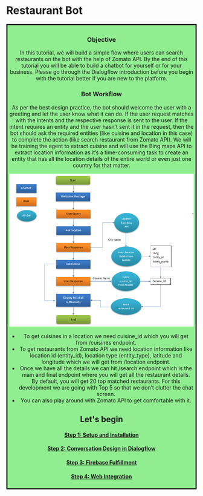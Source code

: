 # Restaurant Bot

<div style="border-style: solid; border-color: black; text-align: center; background-color: lightgreen; padding: 5px;">

### Objective

In this tutorial, we will build a simple flow where users can search restaurants on the bot with the help of Zomato API. By the end of this tutorial you will be able to build a chatbot for yourself or for your business. Please go through the Dialogflow introduction before you begin with the tutorial better if you are new to the platform. 

### Bot Workflow

As per the best design practice, the bot should welcome the user with a greeting and let the user know what it can do. If the user request matches with the intents and the respective response is sent to the user. If the intent requires an entity and the user hasn’t sent it in the request, then the bot should ask the required entities (like cuisine and location in this case) to complete the action (like search restaurant from Zomato API). We will be training the agent to extract cuisine and will use the Bing maps API to extract location information as it’s a time-consuming task to create an entity that has all the location details of the entire world or even just one country for that matter.

<div style="text-align:center">
  <img src="img/workflow.png" alt="Restaurant Bot Workflow">
</div>

* To get cuisines in a location we need cuisine_id which you will get from /cuisines endpoint. 
* To get restaurants from Zomato API we need location information like location id (entity_id), location type (entity_type), latitude and longitude which we will get from /location endpoint. 
* Once we have all the details we can hit /search endpoint which is the main and final endpoint where you will get all the restaurant details. By default, you will get 20 top matched restaurants. For this development we are going with Top 5 so that we don’t clutter the chat screen. 
* You can also play around with Zomato API to get comfortable with it. 

## Let's begin

#### [Step 1: Setup and Installation](installation-instructions.md)
#### [Step 2: Conversation Design in Dialogflow](dialogflow-instructions.md)
#### [Step 3: Firebase Fulfillment](firebase-fulfillment-instructions.md)
#### [Step 4: Web Integration](web-integration-instructions.md)
